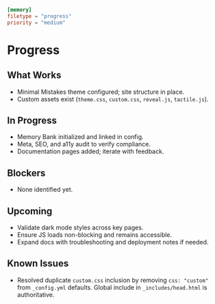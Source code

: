 ```toml
[memory]
filetype = "progress"
priority = "medium"
```

# Progress

## What Works
- Minimal Mistakes theme configured; site structure in place.
- Custom assets exist (`theme.css`, `custom.css`, `reveal.js`, `tactile.js`).

## In Progress
- Memory Bank initialized and linked in config.
- Meta, SEO, and a11y audit to verify compliance.
- Documentation pages added; iterate with feedback.

## Blockers
- None identified yet.

## Upcoming
- Validate dark mode styles across key pages.
- Ensure JS loads non-blocking and remains accessible.
- Expand docs with troubleshooting and deployment notes if needed.

## Known Issues
- Resolved duplicate `custom.css` inclusion by removing `css: "custom"` from
  `_config.yml` defaults. Global include in `_includes/head.html` is authoritative.
